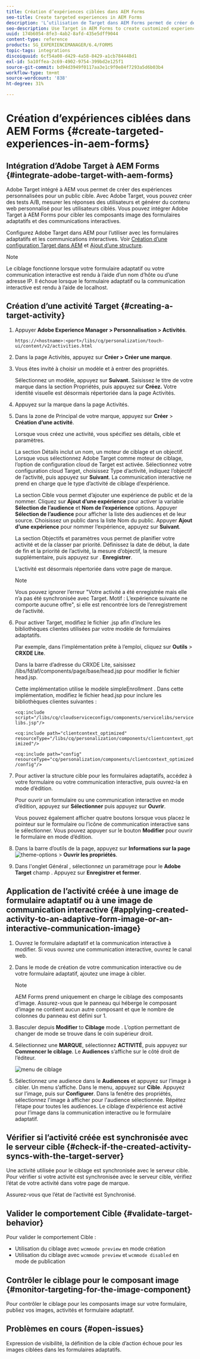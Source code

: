 ```yaml
---
title: Création d’expériences ciblées dans AEM Forms
seo-title: Create targeted experiences in AEM Forms
description: 'L’utilisation de Target dans AEM Forms permet de créer des expériences personnalisées pour les clients ciblés. '
seo-description: Use Target in AEM Forms to create customized experiences for targeted customers.
uuid: 174b6054-8fe3-4ab2-8afd-435e5dff9044
content-type: reference
products: SG_EXPERIENCEMANAGER/6.4/FORMS
topic-tags: integrations
discoiquuid: 6cf54a08-d429-4a58-8429-a1cb784448d1
exl-id: 5a10ffea-2c69-4902-9754-399bd2e125f1
source-git-commit: bd94d3949f0117aa3e1c9f0e84f7293a5d6b03b4
workflow-type: tm+mt
source-wordcount: '838'
ht-degree: 31%

---
```


# Création d’expériences ciblées dans AEM Forms {#create-targeted-experiences-in-aem-forms}

## Intégration d’Adobe Target à AEM Forms {#integrate-adobe-target-with-aem-forms}

Adobe Target intégré à AEM vous permet de créer des expériences personnalisées pour un public cible. Avec Adobe Target, vous pouvez créer des tests A/B, mesurer les réponses des utilisateurs et générer du contenu web personnalisé pour les utilisateurs ciblés. Vous pouvez intégrer Adobe Target à AEM Forms pour cibler les composants image des formulaires adaptatifs et des communications interactives.

Configurez Adobe Target dans AEM pour l’utiliser avec les formulaires adaptatifs et les communications interactives. Voir [Création d’une configuration Target dans AEM](/help/sites-administering/target.md) et [Ajout d’une structure](/help/sites-administering/target.md).

>[!NOTE]
>
>Le ciblage fonctionne lorsque votre formulaire adaptatif ou votre communication interactive est rendu à l’aide d’un nom d’hôte ou d’une adresse IP. Il échoue lorsque le formulaire adaptatif ou la communication interactive est rendu à l’aide de localhost.

## Création d’une activité Target {#creating-a-target-activity}

1. Appuyer **Adobe Experience Manager > Personnalisation > Activités**.

   `https://<hostname>:<port>/libs/cq/personalization/touch-ui/content/v2/activities.html`

1. Dans la page Activités, appuyez sur **Créer > Créer une marque**.
1. Vous êtes invité à choisir un modèle et à entrer des propriétés.

   Sélectionnez un modèle, appuyez sur **Suivant.** Saisissez le titre de votre marque dans la section Propriétés, puis appuyez sur **Créez.**
Votre identité visuelle est désormais répertoriée dans la page Activités.

1. Appuyez sur la marque dans la page Activités.
1. Dans la zone de Principal de votre marque, appuyez sur **Créer** > **Création d’une activité**.

   Lorsque vous créez une activité, vous spécifiez ses détails, cible et paramètres.

   La section Détails inclut un nom, un moteur de ciblage et un objectif. Lorsque vous sélectionnez Adobe Target comme moteur de ciblage, l’option de configuration cloud de Target est activée. Sélectionnez votre configuration cloud Target, choisissez Type d’activité, indiquez l’objectif de l’activité, puis appuyez sur **Suivant**. La communication interactive ne prend en charge que le type d’activité de ciblage d’expérience.

   La section Cible vous permet d’ajouter une expérience de public et de la nommer. Cliquez sur **Ajout d’une expérience** pour activer la variable **Sélection de l’audience** et **Nom de l’expérience** options. Appuyer **Sélection de l’audience** pour afficher la liste des audiences et de leur source. Choisissez un public dans la liste Nom du public. Appuyer **Ajout d’une expérience** pour nommer l’expérience, appuyez sur **Suivant**.

   La section Objectifs et paramètres vous permet de planifier votre activité et de la classer par priorité. Définissez la date de début, la date de fin et la priorité de l’activité, la mesure d’objectif, la mesure supplémentaire, puis appuyez sur . **Enregistrer**.

   L’activité est désormais répertoriée dans votre page de marque.

   >[!NOTE]
   >
   >Vous pouvez ignorer l’erreur &quot;Votre activité a été enregistrée mais elle n’a pas été synchronisée avec Target. Motif : L’expérience suivante ne comporte aucune offre&quot;, si elle est rencontrée lors de l’enregistrement de l’activité.

1. Pour activer Target, modifiez le fichier .jsp afin d’inclure les bibliothèques clientes utilisées par votre modèle de formulaires adaptatifs.

   Par exemple, dans l’implémentation prête à l’emploi, cliquez sur **Outils** >  **CRXDE Lite**.

   Dans la barre d’adresse du CRXDE Lite, saisissez /libs/fd/af/components/page/base/head.jsp pour modifier le fichier head.jsp.

   Cette implémentation utilise le modèle simpleEnrollment . Dans cette implémentation, modifiez le fichier head.jsp pour inclure les bibliothèques clientes suivantes :

   `<cq:include script="/libs/cq/cloudserviceconfigs/components/servicelibs/servicelibs.jsp"/>`

   `<cq:include path="clientcontext_optimized" resourceType="/libs/cq/personalization/components/clientcontext_optimized"/>`

   `<cq:include path="config" resourceType="cq/personalization/components/clientcontext_optimized/config"/>`

1. Pour activer la structure cible pour les formulaires adaptatifs, accédez à votre formulaire ou votre communication interactive, puis ouvrez-la en mode d’édition.

   Pour ouvrir un formulaire ou une communication interactive en mode d’édition, appuyez sur **Sélectionner** puis appuyez sur **Ouvrir**.

   Vous pouvez également afficher quatre boutons lorsque vous placez le pointeur sur le formulaire ou l’icône de communication interactive sans le sélectionner. Vous pouvez appuyer sur le bouton **Modifier** pour ouvrir le formulaire en mode d’édition.

1. Dans la barre d’outils de la page, appuyez sur **Informations sur la page** ![theme-options](assets/theme-options.png) > **Ouvrir les propriétés**.
1. Dans l&#39;onglet Général , sélectionnez un paramétrage pour le **Adobe Target** champ . Appuyez sur **Enregistrer et fermer**.

## Application de l’activité créée à une image de formulaire adaptatif ou à une image de communication interactive {#applying-created-activity-to-an-adaptive-form-image-or-an-interactive-communication-image}

1. Ouvrez le formulaire adaptatif et la communication interactive à modifier. Si vous ouvrez une communication interactive, ouvrez le canal web.

1. Dans le mode de création de votre communication interactive ou de votre formulaire adaptatif, ajoutez une image à cibler.

   >[!NOTE]
   >
   >AEM Forms prend uniquement en charge le ciblage des composants d’image. Assurez-vous que le panneau qui héberge le composant d’image ne contient aucun autre composant et que le nombre de colonnes du panneau est défini sur 1.

1. Basculer depuis **Modifier** to **Ciblage** mode . L’option permettant de changer de mode se trouve dans le coin supérieur droit.
1. Sélectionnez une **MARQUE**, sélectionnez **ACTIVITÉ**, puis appuyez sur **Commencer le ciblage**. Le **Audiences** s’affiche sur le côté droit de l’éditeur.

   ![menu de ciblage](assets/targeting-menu.png)

1. Sélectionnez une audience dans le **Audiences** et appuyez sur l’image à cibler. Un menu s’affiche. Dans le menu, appuyez sur **Cible**. Appuyez sur l’image, puis sur **Configurer**. Dans la fenêtre des propriétés, sélectionnez l&#39;image à afficher pour l&#39;audience sélectionnée. Répétez l’étape pour toutes les audiences. Le ciblage d’expérience est activé pour l’image dans la communication interactive ou le formulaire adaptatif.

## Vérifier si l’activité créée est synchronisée avec le serveur cible {#check-if-the-created-activity-syncs-with-the-target-server}

Une activité utilisée pour le ciblage est synchronisée avec le serveur cible. Pour vérifier si votre activité est synchronisée avec le serveur cible, vérifiez l’état de votre activité dans votre page de marque.

Assurez-vous que l’état de l’activité est Synchronisé.

## Valider le comportement Cible {#validate-target-behavior}

Pour valider le comportement Cible :

* Utilisation du ciblage avec `wcmmode preview` en mode création
* Utilisation du ciblage avec `wcmmode preview` et `wcmmode disabled` en mode de publication

## Contrôler le ciblage pour le composant image {#monitor-targeting-for-the-image-component}

Pour contrôler le ciblage pour les composants image sur votre formulaire, publiez vos images, activités et formulaire adaptatif.

## Problèmes en cours {#open-issues}

Expression de visibilité, la définition de la cible d’action échoue pour les images ciblées dans les formulaires adaptatifs.
